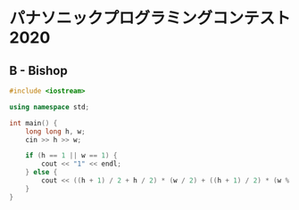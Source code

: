# パナソニックプログラミングコンテスト2020
## B - Bishop
```cpp
#include <iostream>

using namespace std;

int main() {
    long long h, w;
    cin >> h >> w;

    if (h == 1 || w == 1) {
        cout << "1" << endl;
    } else {
        cout << ((h + 1) / 2 + h / 2) * (w / 2) + ((h + 1) / 2) * (w % 2) << endl;
    }
}
```
